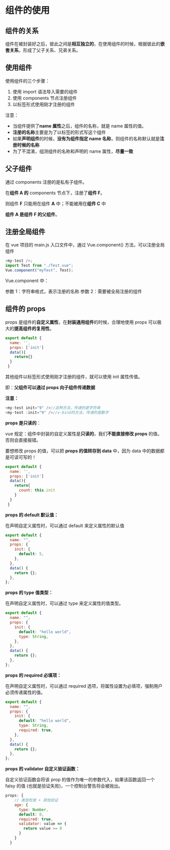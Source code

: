# 组件的使用

## 组件的关系

组件在被封装好之后，彼此之间是**相互独立的**，在使用组件的时候，根据彼此的**嵌套关系**，形成了父子关系、兄弟关系。

## 使用组件

使用组件的三个步骤：

1. 使用 import 语法导入需要的组件
2. 使用 components 节点注册组件
3. 以标签形式使用刚才注册的组件

注意：

- 当组件提供了**name 属性**之后，组件的名称，就是 name 属性的值。
- **注册的名称**主要是为了以标签的形式写这个组件
- 如果**声明组件**的时候，**没有为组件指定 name 名称**，则组件的名称默认就是**注册时候的名称**
- 为了不混淆，组测组件的名称和声明的 name 属性，**尽量一致**

## 父子组件

通过 components 注册的是私有子组件。

在**组件 A 的** components 节点下，注册了**组件 F**。

则组件 **F** 只能用在组件 **A** 中；不能被用在**组件 C** 中

**组件 A 是组件 F 的父组件**。

## 注册全局组件

在 vue 项目的 main.js 入口文件中，通过 Vue.component() 方法，可以注册全局组件

```js
<my-test />;
import Test from "./Test.vue";
Vue.component("myTest", Test);
```

Vue.component 中：

参数 1：字符串格式，表示注册的名称
参数 2：需要被全局注册的组件

## 组件的 props

props 是组件的**自定义属性**，在**封装通用组件**的时候，合理地使用 props 可以极大的**提高组件的复用性**。

```js
export default {
  name: '',
  props: ['init']
  data(){
    return{}
  }
 }
```

其他组件以标签形式使用刚才注册的组件，就可以使用 init 属性传值。

即：**父组件可以通过 props 向子组件传递数据**

**注意：**

```js
<my-test init="9" />//这种方法，传递的是字符串
<my-test :init="9" />//v-bind的方法，传递的是数字
```

**props 是只读的**：

vue 规定：组件中封装的自定义属性是**只读的**，我们**不能直接修改 props** 的值。否则会直接报错。

要想修改 props 的值，可以把 **props 的值转存到 data** 中，因为 data 中的数据都是可读可写的！

```js
export default {
  name: '',
  props: ['init']
  data(){
    return{
      count: this.init
    }
  }
 }
```

**props 的 default 默认值：**

在声明自定义属性时，可以通过 default 来定义属性的默认值

```js
export default {
  name: "",
  props: {
    init: {
      default: 5,
    },
  },
  data() {
    return {};
  },
};
```

**props 的 type 值类型：**

在声明自定义属性时，可以通过 type 来定义属性的值类型。

```js
export default {
  name: "",
  props: {
    init: {
      default: "hello world",
      type: String,
    },
  },
  data() {
    return {};
  },
};
```

**props 的 required 必填项：**

在声明自定义属性时，可以通过 required 选项，将属性设置为必填项，强制用户必须传递属性的值。

```js
export default {
  name: "",
  props: {
    init: {
      default: "hello world",
      type: String,
      required: true,
    },
  },
  data() {
    return {};
  },
};
```

**props 的 validator 自定义验证函数：**

自定义验证函数会将该 prop 的值作为唯一的参数代入，如果该函数返回一个 falsy 的值 (也就是验证失败)，一个控制台警告将会被抛出。

```js
props: {
    // 类型检查 + 其他验证
    age: {
      type: Number,
      default: 0,
      required: true,
      validator: value => {
        return value >= 0
      }
    }
  }
```
